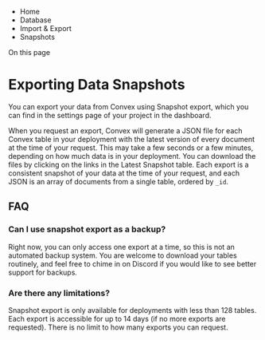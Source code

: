 <div>

<div>

<div>

<div>

-   Home
-   Database
-   Import & Export
-   Snapshots

<div>

On this page

</div>

<div>

<div>

# Exporting Data Snapshots

</div>

You can export your data from Convex using Snapshot export, which you
can find in the settings page of your project in the dashboard.

When you request an export, Convex will generate a JSON file for each
Convex table in your deployment with the latest version of every
document at the time of your request. This may take a few seconds or a
few minutes, depending on how much data is in your deployment. You can
download the files by clicking on the links in the Latest Snapshot
table. Each export is a consistent snapshot of your data at the time of
your request, and each JSON is an array of documents from a single
table, ordered by `_id`.

## FAQ​

### Can I use snapshot export as a backup?​

Right now, you can only access one export at a time, so this is not an
automated backup system. You are welcome to download your tables
routinely, and feel free to chime in on Discord if you would like to see
better support for backups.

### Are there any limitations?​

Snapshot export is only available for deployments with less than 128
tables. Each export is accessible for up to 14 days (if no more exports
are requested). There is no limit to how many exports you can request.

</div>

</div>

</div>

</div>

</div>
